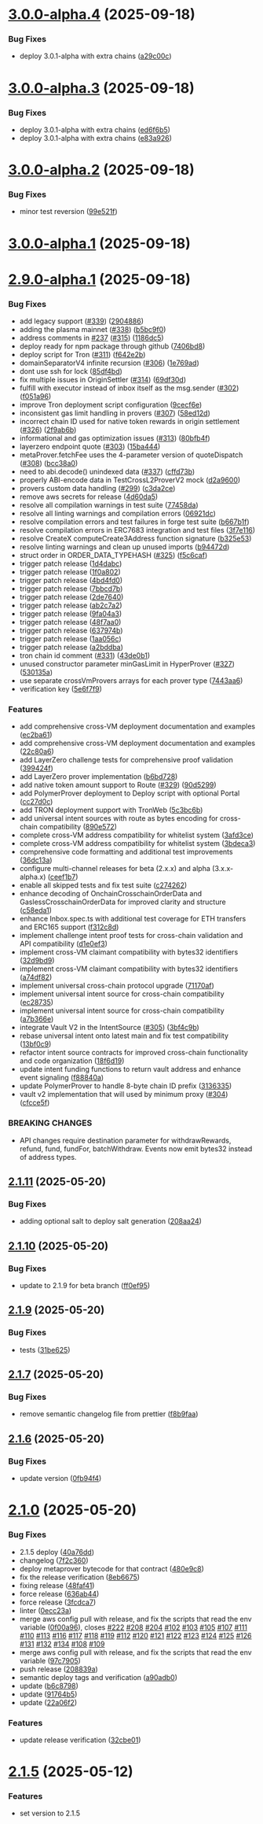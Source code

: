 # [3.0.0-alpha.4](https://github.com/eco/eco-routes/compare/v3.0.0-alpha.3...v3.0.0-alpha.4) (2025-09-18)


### Bug Fixes

* deploy 3.0.1-alpha with extra chains ([a29c00c](https://github.com/eco/eco-routes/commit/a29c00cb606b5e71a4ca9979a8459118f8f8fd5f))

# [3.0.0-alpha.3](https://github.com/eco/eco-routes/compare/v3.0.0-alpha.2...v3.0.0-alpha.3) (2025-09-18)


### Bug Fixes

* deploy 3.0.1-alpha with extra chains ([ed6f6b5](https://github.com/eco/eco-routes/commit/ed6f6b54dc20141dc0144bdb8208507f67190f0e))
* deploy 3.0.1-alpha with extra chains ([e83a926](https://github.com/eco/eco-routes/commit/e83a9267ea25e90324604982130b5e4b7f8403bb))

# [3.0.0-alpha.2](https://github.com/eco/eco-routes/compare/v3.0.0-alpha.1...v3.0.0-alpha.2) (2025-09-18)


### Bug Fixes

* minor test reversion ([99e521f](https://github.com/eco/eco-routes/commit/99e521ffc3a1eb27595f0a0cb70a249f440edf12))

# [3.0.0-alpha.1](https://github.com/eco/eco-routes/compare/v2.9.0-alpha.1...v3.0.0-alpha.1) (2025-09-18)

# [2.9.0-alpha.1](https://github.com/eco/eco-routes/compare/v2.8.12...v2.9.0-alpha.1) (2025-09-18)


### Bug Fixes

* add legacy support ([#339](https://github.com/eco/eco-routes/issues/339)) ([2904886](https://github.com/eco/eco-routes/commit/29048868569cd98a99501c631b49f08472922a94))
* adding the plasma mainnet ([#338](https://github.com/eco/eco-routes/issues/338)) ([b5bc9f0](https://github.com/eco/eco-routes/commit/b5bc9f015856b710a1909a87e69eeef877b87eff))
* address comments in [#237](https://github.com/eco/eco-routes/issues/237) ([#315](https://github.com/eco/eco-routes/issues/315)) ([1186dc5](https://github.com/eco/eco-routes/commit/1186dc5fb80f86a01b1161ee27da2c72a723000c))
* deploy ready for npm package through github ([7406bd8](https://github.com/eco/eco-routes/commit/7406bd825d91f0f23110e3f79f04d47ad0a5d559))
* deploy script for Tron ([#311](https://github.com/eco/eco-routes/issues/311)) ([f642e2b](https://github.com/eco/eco-routes/commit/f642e2b62cc06ace73f31aed9470c64e099d0641))
* domainSeparatorV4 infinite recursion ([#306](https://github.com/eco/eco-routes/issues/306)) ([1e769ad](https://github.com/eco/eco-routes/commit/1e769ad79a902789a3276afbe93d6275366534eb))
* dont use ssh for lock ([85df4bd](https://github.com/eco/eco-routes/commit/85df4bd40e1c14faa3a935cded9c448715d854f7))
* fix multiple issues in OriginSettler ([#314](https://github.com/eco/eco-routes/issues/314)) ([69df30d](https://github.com/eco/eco-routes/commit/69df30d8039840f049265573385688f48b930e89))
* fulfill with executor instead of inbox itself as the msg.sender ([#302](https://github.com/eco/eco-routes/issues/302)) ([f051a96](https://github.com/eco/eco-routes/commit/f051a963006760daf1803d25969ff8db5f56ffec))
* improve Tron deployment script configuration ([9cecf6e](https://github.com/eco/eco-routes/commit/9cecf6edcf3ef38460d9ba1b8377d973c7e3f1c3))
* inconsistent gas limit handling in provers ([#307](https://github.com/eco/eco-routes/issues/307)) ([58ed12d](https://github.com/eco/eco-routes/commit/58ed12dbc8b9b1cc560ad90468c0f77df8876492))
* incorrect chain ID used for native token rewards in origin settlement ([#326](https://github.com/eco/eco-routes/issues/326)) ([2f9ab6b](https://github.com/eco/eco-routes/commit/2f9ab6bf2c0d40807454d9b040f78d7ac207d2b2))
* informational and gas optimization issues ([#313](https://github.com/eco/eco-routes/issues/313)) ([80bfb4f](https://github.com/eco/eco-routes/commit/80bfb4fe551e4b994c51d4aa19a7e116508ff418))
* layerzero endpoint quote ([#303](https://github.com/eco/eco-routes/issues/303)) ([15ba444](https://github.com/eco/eco-routes/commit/15ba4446b889e386a63b2a9f5a0adbd454060eea))
* metaProver.fetchFee uses the 4-parameter version of quoteDispatch ([#308](https://github.com/eco/eco-routes/issues/308)) ([bcc38a0](https://github.com/eco/eco-routes/commit/bcc38a03e1f45cbe0bbc95907f26672aac5d5bcd))
* need to abi.decode() unindexed data ([#337](https://github.com/eco/eco-routes/issues/337)) ([cffd73b](https://github.com/eco/eco-routes/commit/cffd73b21674f44f9c202faa63935d9e245299d6))
* properly ABI-encode data in TestCrossL2ProverV2 mock ([d2a9600](https://github.com/eco/eco-routes/commit/d2a96004c8505dc52f41c71c296ea129767c67dc))
* provers custom data handling ([#299](https://github.com/eco/eco-routes/issues/299)) ([c3da2ce](https://github.com/eco/eco-routes/commit/c3da2ce00431b4334dbe8ac52a0af8df43bc812d))
* remove aws secrets for release ([4d60da5](https://github.com/eco/eco-routes/commit/4d60da5b251a38b287d2da74a2bb3c38c97c88ea))
* resolve all compilation warnings in test suite ([77458da](https://github.com/eco/eco-routes/commit/77458dae2ebf4ce41b191fc50223f2f6641d663a))
* resolve all linting warnings and compilation errors ([06921dc](https://github.com/eco/eco-routes/commit/06921dc9706e0cafc7f6b73e0746dc9d7f3678db))
* resolve compilation errors and test failures in forge test suite ([b667b1f](https://github.com/eco/eco-routes/commit/b667b1fda3637a518b634a2a6087603836feb5cd))
* resolve compilation errors in ERC7683 integration and test files ([3f7e116](https://github.com/eco/eco-routes/commit/3f7e11647e28b99ea6dacd2c9b23a786638f42d6))
* resolve CreateX computeCreate3Address function signature ([b325e53](https://github.com/eco/eco-routes/commit/b325e536fb1090e86b6f2dbcbbf6163321bbccc5))
* resolve linting warnings and clean up unused imports ([b94472d](https://github.com/eco/eco-routes/commit/b94472d2c565e1a042f9ffe067b815122fbaf8aa))
* struct order in ORDER_DATA_TYPEHASH ([#325](https://github.com/eco/eco-routes/issues/325)) ([f5c6caf](https://github.com/eco/eco-routes/commit/f5c6caf072570cd57124bf28f4412809bb0debf9))
* trigger patch release ([1d4dabc](https://github.com/eco/eco-routes/commit/1d4dabc35b90cc7758cf1f9152a91687a619a457))
* trigger patch release ([1f0a802](https://github.com/eco/eco-routes/commit/1f0a802a3ff74ccb30859233741e9b30fbf5b7c2))
* trigger patch release ([4bd4fd0](https://github.com/eco/eco-routes/commit/4bd4fd07cd29cf8229460bb5587456ef6ad73e2a))
* trigger patch release ([7bbcd7b](https://github.com/eco/eco-routes/commit/7bbcd7b8c58848671577be5b873c6d7cfb84ce82))
* trigger patch release ([2de7640](https://github.com/eco/eco-routes/commit/2de76404f35b5ada864249bff55b5ca08286368b))
* trigger patch release ([ab2c7a2](https://github.com/eco/eco-routes/commit/ab2c7a2801eee099cce6f6a1ee444a1f75867260))
* trigger patch release ([9fa04a3](https://github.com/eco/eco-routes/commit/9fa04a375d29d425545b50ef03a09eab86035f14))
* trigger patch release ([48f7aa0](https://github.com/eco/eco-routes/commit/48f7aa0aa87db1168cd40f75b77c32ce9f7427e9))
* trigger patch release ([637974b](https://github.com/eco/eco-routes/commit/637974b24099e8c71a671baa9d4ed97681c8fb12))
* trigger patch release ([1aa056c](https://github.com/eco/eco-routes/commit/1aa056c00ad2979341881e51951e9db010b3a400))
* trigger patch release ([a2bddba](https://github.com/eco/eco-routes/commit/a2bddba06384790114bb4f6a2acacdde3b6f00dd))
* tron chain id comment ([#331](https://github.com/eco/eco-routes/issues/331)) ([43de0b1](https://github.com/eco/eco-routes/commit/43de0b1db5bee69ab0ee0a635d485eb589a18ddd))
* unused constructor parameter minGasLimit in HyperProver ([#327](https://github.com/eco/eco-routes/issues/327)) ([530135a](https://github.com/eco/eco-routes/commit/530135af288b302fffa31d940ea87c9b802f8f3a))
* use separate crossVmProvers arrays for each prover type ([7443aa6](https://github.com/eco/eco-routes/commit/7443aa6de6b73457c6fe30b88eab26cb9be1ae5f))
* verification key ([5e6f7f9](https://github.com/eco/eco-routes/commit/5e6f7f95507248937b2aca58f4f1bebc4cad4264))


### Features

* add comprehensive cross-VM deployment documentation and examples ([ec2ba61](https://github.com/eco/eco-routes/commit/ec2ba61ff9a67813bb6290e688e99b3f26e9f5d5))
* add comprehensive cross-VM deployment documentation and examples ([22c80a6](https://github.com/eco/eco-routes/commit/22c80a6f20d0531d25d1ffc2bdb44290f4c9ec91))
* add LayerZero challenge tests for comprehensive proof validation ([399424f](https://github.com/eco/eco-routes/commit/399424fe4fc8145213257488f3230d62ef945483))
* add LayerZero prover implementation ([b6bd728](https://github.com/eco/eco-routes/commit/b6bd728c20dbcf36293753f4f8353c556a26b931))
* add native token amount support to Route ([#329](https://github.com/eco/eco-routes/issues/329)) ([90d5299](https://github.com/eco/eco-routes/commit/90d52994b45e621a226e7d5ffc4e0d3645000bb6))
* add PolymerProver deployment to Deploy script with optional Portal ([cc27d0c](https://github.com/eco/eco-routes/commit/cc27d0c3fdfea6a8657e0a5a2e6bb7780d399a5a))
* add TRON deployment support with TronWeb ([5c3bc6b](https://github.com/eco/eco-routes/commit/5c3bc6bae3eae8f95fe015598fb1c7d15426a2df))
* add universal intent sources with route as bytes encoding for cross-chain compatibility ([890e572](https://github.com/eco/eco-routes/commit/890e572b83a9bd85e0f0d5ff610eba0566f8f936))
* complete cross-VM address compatibility for whitelist system ([3afd3ce](https://github.com/eco/eco-routes/commit/3afd3ce8eaf329e2a777ff90e84a78e3c79e8761))
* complete cross-VM address compatibility for whitelist system ([3bdeca3](https://github.com/eco/eco-routes/commit/3bdeca37ccc6d96ef43fb94ead94918eddcebbe4))
* comprehensive code formatting and additional test improvements ([36dc13a](https://github.com/eco/eco-routes/commit/36dc13a808f667198580c9a090cf2e93406f21aa))
* configure multi-channel releases for beta (2.x.x) and alpha (3.x.x-alpha.x) ([ceef1b7](https://github.com/eco/eco-routes/commit/ceef1b7c7e60882fc06fb61ca1591ee97c75f1e8))
* enable all skipped tests and fix test suite ([c274262](https://github.com/eco/eco-routes/commit/c27426230b386c804c621600a82aa118bb4585a7))
* enhance decoding of OnchainCrosschainOrderData and GaslessCrosschainOrderData for improved clarity and structure ([c58eda1](https://github.com/eco/eco-routes/commit/c58eda1bade3a90859d0cb0233938495eab19413))
* enhance Inbox.spec.ts with additional test coverage for ETH transfers and ERC165 support ([f312c8d](https://github.com/eco/eco-routes/commit/f312c8d5ea75f8c277884ed51b96083015daec9a))
* implement challenge intent proof tests for cross-chain validation and API compatibility ([d1e0ef3](https://github.com/eco/eco-routes/commit/d1e0ef3a912133b2f9f2fb06a4732747bc3ee6f2))
* implement cross-VM claimant compatibility with bytes32 identifiers ([32d9bd9](https://github.com/eco/eco-routes/commit/32d9bd9295695c2d37604da8a930917a1b70f7d5))
* implement cross-VM claimant compatibility with bytes32 identifiers ([a74df82](https://github.com/eco/eco-routes/commit/a74df8234ae5c8568aa6e60f2cd539da4d91285b))
* implement universal cross-chain protocol upgrade ([71170af](https://github.com/eco/eco-routes/commit/71170aff3fcca3746a5a88a531933c7101a02663))
* implement universal intent source for cross-chain compatibility ([ec28735](https://github.com/eco/eco-routes/commit/ec2873567186df85a11ed869e0b8853441e84f3f))
* implement universal intent source for cross-chain compatibility ([a7b366e](https://github.com/eco/eco-routes/commit/a7b366e41656e78d8078ee081bf1859a5a85d52b))
* integrate Vault V2 in the IntentSource ([#305](https://github.com/eco/eco-routes/issues/305)) ([3bf4c9b](https://github.com/eco/eco-routes/commit/3bf4c9b38a9eb47c00e379ab117160d64da9001c))
* rebase universal intent onto latest main and fix test compatibility ([13bf0c9](https://github.com/eco/eco-routes/commit/13bf0c9b92ee147bfa117b493f3a2ea13509d634))
* refactor intent source contracts for improved cross-chain functionality and code organization ([18f6d19](https://github.com/eco/eco-routes/commit/18f6d19a60675c36a796759fb9f12db828539aa8))
* update intent funding functions to return vault address and enhance event signaling ([f88840a](https://github.com/eco/eco-routes/commit/f88840a73637880b0278c4f3e0f8f6abef52546a))
* update PolymerProver to handle 8-byte chain ID prefix ([3136335](https://github.com/eco/eco-routes/commit/31363355f0bcc86ac1bbc8c07f41d9e6925d3fa6))
* vault v2 implementation that will used by minimum proxy ([#304](https://github.com/eco/eco-routes/issues/304)) ([cfcce5f](https://github.com/eco/eco-routes/commit/cfcce5f0661c77ce7990c717aa08af49af35eb86))


### BREAKING CHANGES

* API changes require destination parameter for withdrawRewards, refund, fund, fundFor, batchWithdraw. Events now emit bytes32 instead of address types.

## [2.1.11](https://github.com/eco/eco-routes/compare/v2.1.10...v2.1.11) (2025-05-20)


### Bug Fixes

* adding optional salt to deploy salt generation ([208aa24](https://github.com/eco/eco-routes/commit/208aa24d1648befca90145a92ca9635bd2508ed0))

## [2.1.10](https://github.com/eco/eco-routes/compare/v2.1.9...v2.1.10) (2025-05-20)


### Bug Fixes

* update to 2.1.9 for beta branch ([ff0ef95](https://github.com/eco/eco-routes/commit/ff0ef95f9857209a3755ad875b9d00bd182ee8c0))

## [2.1.9](https://github.com/eco/eco-routes/compare/v2.1.7...66531ff844339087beaf8be07f6958268278120c) (2025-05-20)


### Bug Fixes

* tests ([31be625](https://github.com/eco/eco-routes/commit/31be6250692c945049687c17ac72e1ea8badf5bb))

## [2.1.7](https://github.com/eco/eco-routes/compare/v2.1.6...v2.1.7) (2025-05-20)


### Bug Fixes

* remove semantic changelog file from prettier ([f8b9faa](https://github.com/eco/eco-routes/commit/f8b9faa6263c48c8bea2e60bbd493c44d5b00815))

## [2.1.6](https://github.com/eco/eco-routes/compare/v2.1.5...v2.1.6) (2025-05-20)


### Bug Fixes

* update version ([0fb94f4](https://github.com/eco/eco-routes/commit/0fb94f42ec69233e902d1de51e379d260f2361f4))

# [2.1.0](https://github.com/eco/eco-routes/compare/v2.0.5...v2.1.5) (2025-05-20)


### Bug Fixes

* 2.1.5 deploy ([40a76dd](https://github.com/eco/eco-routes/commit/40a76dd5c4220e9ef00c6482039ef859c045733c))
* changelog ([7f2c360](https://github.com/eco/eco-routes/commit/7f2c360a8e945325459d4b981fd8cdb5ba813573))
* deploy metaprover bytecode for that contract ([480e9c8](https://github.com/eco/eco-routes/commit/480e9c8951e3f63bb8fe6d37252c825edf78e625))
* fix the release verification ([8eb6675](https://github.com/eco/eco-routes/commit/8eb6675f1a5c6681ad27d469a4125268c5e75e21))
* fixing release ([48faf41](https://github.com/eco/eco-routes/commit/48faf41c8b3151f0e5155f12aca347a4cfe7b130))
* force release ([636ab44](https://github.com/eco/eco-routes/commit/636ab4462447661ce06da1325e1680f8188cfc0d))
* force release ([3fcdca7](https://github.com/eco/eco-routes/commit/3fcdca79e54c4efecd0963a9a54fde8cb8a89ccb))
* linter ([0ecc23a](https://github.com/eco/eco-routes/commit/0ecc23a54c8a490837c2ac69d5ed6dcc6d347097))
* merge aws config pull with release, and fix the scripts that read the env variable ([0f00a96](https://github.com/eco/eco-routes/commit/0f00a96444d9fb5ac9ea1cb911c6790cb3be4f49)), closes [#222](https://github.com/eco/eco-routes/issues/222) [#208](https://github.com/eco/eco-routes/issues/208) [#204](https://github.com/eco/eco-routes/issues/204) [#102](https://github.com/eco/eco-routes/issues/102) [#103](https://github.com/eco/eco-routes/issues/103) [#105](https://github.com/eco/eco-routes/issues/105) [#107](https://github.com/eco/eco-routes/issues/107) [#111](https://github.com/eco/eco-routes/issues/111) [#110](https://github.com/eco/eco-routes/issues/110) [#113](https://github.com/eco/eco-routes/issues/113) [#116](https://github.com/eco/eco-routes/issues/116) [#117](https://github.com/eco/eco-routes/issues/117) [#118](https://github.com/eco/eco-routes/issues/118) [#119](https://github.com/eco/eco-routes/issues/119) [#112](https://github.com/eco/eco-routes/issues/112) [#120](https://github.com/eco/eco-routes/issues/120) [#121](https://github.com/eco/eco-routes/issues/121) [#122](https://github.com/eco/eco-routes/issues/122) [#123](https://github.com/eco/eco-routes/issues/123) [#124](https://github.com/eco/eco-routes/issues/124) [#125](https://github.com/eco/eco-routes/issues/125) [#126](https://github.com/eco/eco-routes/issues/126) [#131](https://github.com/eco/eco-routes/issues/131) [#132](https://github.com/eco/eco-routes/issues/132) [#134](https://github.com/eco/eco-routes/issues/134) [#108](https://github.com/eco/eco-routes/issues/108) [#109](https://github.com/eco/eco-routes/issues/109)
* merge aws config pull with release, and fix the scripts that read the env variable ([97c7905](https://github.com/eco/eco-routes/commit/97c7905b7bb479a891836615affa59d01a338498))
* push release ([208839a](https://github.com/eco/eco-routes/commit/208839adbb3f037bb64b2767ae461a294a380183))
* semantic deploy tags and verification ([a90adb0](https://github.com/eco/eco-routes/commit/a90adb0431549cec11470cc304531036d40f49e3))
* update ([b6c8798](https://github.com/eco/eco-routes/commit/b6c879899bd8a798dbe305422b9c21113c7cb6bc))
* update ([91764b5](https://github.com/eco/eco-routes/commit/91764b5311d54b50901cf77e36b53602dcfb4661))
* update ([22a06f2](https://github.com/eco/eco-routes/commit/22a06f213af67470694a8616c5b679305c6fc2fc))


### Features

* update release verification ([32cbe01](https://github.com/eco/eco-routes/commit/32cbe0186c451747958c016c6919cde92d5a5a89))

# [2.1.5](https://github.com/eco/eco-routes/compare/v1.19.2-beta...d223c56ac0be194004ede1497e5971e880661710) (2025-05-12)

### Features

- set version to 2.1.5
